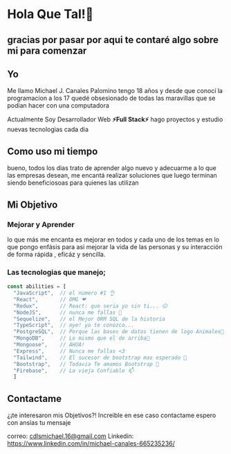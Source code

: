 # Hola Que Tal!👋
## gracias por pasar por aqui te contaré algo sobre mi para comenzar

## Yo
Me llamo Michael J. Canales Palomino tengo 18 años y desde que conocí la programacion a los 17 
quedé obsesionado de todas las maravillas que se podian hacer con una computadora

Actualmente Soy Desarrollador Web __⚡Full Stack⚡__ hago proyectos y estudio nuevas tecnologias cada dia

## Como uso mi tiempo
bueno, todos los dias trato de aprender algo nuevo y adecuarme a lo que las empresas desean,
me encantá realizar soluciones que luego terminan siendo beneficiosoas para quienes las utilizan

## Mi Objetivo
### Mejorar y Aprender
lo que más me encanta es mejorar en todos y cada uno de los temas en lo que pongo enfásis
para asi mejorar la vida de las personas y su interacción de forma rápida , eficáz y sencilla.


### Las tecnologias que manejo;

```JavaScript
const abilities = [
  "JavaScript",  // el numero #1 👌
  "React",       // OMG ❤
  "Redux",       // React: que seria yo sin ti... 😖
  "NodeJS",      // nunca me fallas 🌱
  "Sequelize",   // el Mejor ORM SQL de la historia
  "TypeScript",  // oye! yo te conozco...
  "PostgreSQL",  // Porque las bases de datos tienen de logo Animales🤔
  "MongoDB",     // Lo mismo que el de arriba🤔
  "Mongoose",    // AHUA!
  "Express",     // Nunca me fallas <3
  "Tailwind",    // El sucesor de bootstrap mas esperado 👯
  "Bootstrap",   // Todavia Te amamos Bootstrap 🔭
  "Firebase",    // La vieja Confiable 📫
  ]
```


## Contactame

¿¡te interesaron mis Objetivos?! Increible
en ese caso contactame espero con ansias tu mensaje 

correo: cdlsmichael.16@gmail.com 
Linkedin: https://www.linkedin.com/in/michael-canales-665235236/ 


<!--
**Miiichael6/Miiichael6** is a ✨ _special_ ✨ repository because its `README.md` (this file) appears on your GitHub profile.

Here are some ideas to get you started:

- 🔭 I’m currently working on ...
- 🌱 I’m currently learning ...
- 👯 I’m looking to collaborate on ...
- 🤔 I’m looking for help with ...
- 💬 Ask me about ...
- 📫 How to reach me: ...
- 😄 Pronouns: ...
- ⚡ Fun fact: ...
-->
